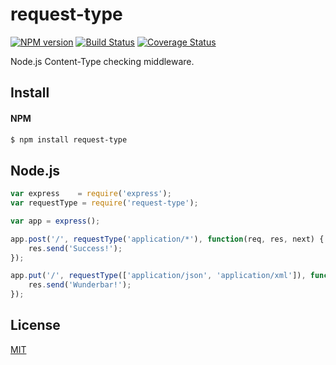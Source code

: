 # request-type

[![NPM version](https://badge.fury.io/js/request-type.svg)](http://badge.fury.io/js/request-type)
[![Build Status](https://travis-ci.org/DavidTPate/request-type.svg?branch=master)](https://travis-ci.org/DavidTPate/request-type)
[![Coverage Status](https://img.shields.io/coveralls/DavidTPate/request-type.svg?branch=master)](https://coveralls.io/r/DavidTPate/request-type)

Node.js Content-Type checking middleware.

## Install

#### NPM
```bash
$ npm install request-type
```

## Node.js
```js
var express    = require('express');
var requestType = require('request-type');

var app = express();

app.post('/', requestType('application/*'), function(req, res, next) {
    res.send('Success!');
});

app.put('/', requestType(['application/json', 'application/xml']), function(req, res, next) {
    res.send('Wunderbar!');
});

```

## License

  [MIT](LICENSE)